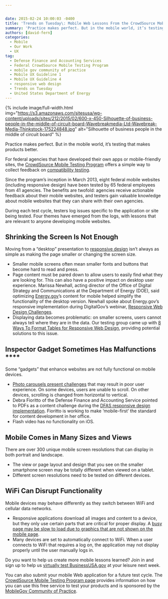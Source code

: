 ```yaml
---


date: 2015-02-24 10:00:03 -0400
title: 'Trends on Tuesday\: Mobile Web Lessons From the CrowdSource Mobile Testing Program'
summary: 'Practice makes perfect. But in the mobile world, it’s testing that makes products better. For federal agencies that have developed their own apps or mobile-friendly sites, the CrowdSource Mobile Testing Program offers a simple way to collect feedback on compatibility testing. Since the program’s inception in March 2013, eight federal mobile websites (including responsive design)'
authors: [david-fern]
categories:
  - Mobile
  - Our Work
  - UX
tag:
  - Defense Finance and Accounting Services
  - Federal CrowdSource Mobile Testing Program
  - mobile gov community of practice
  - Mobile UX Guideline 1
  - Mobile UX Guideline 4
  - responsive web design
  - Trends on Tuesday
  - United States Department of Energy
---
```



{% include image/full-width.html img="https://s3.amazonaws.com/sitesusa/wp-content/uploads/sites/212/2015/02/600-x-450-Silhouette-of-business-people-in-the-middle-of-circuit-board-Wavebreakmedia-Ltd-Wavebreak-Media-Thinkstock-175224848.jpg" alt="Silhouette of business people in the middle of circuit board" %} 

Practice makes perfect. But in the mobile world, it’s  testing that makes products better.

For federal agencies that have developed their own apps or mobile-friendly sites, the [CrowdSource Mobile Testing Program](https://www.WHATEVER/services/mobile-application-testing-program/) offers a simple way to collect feedback on [compatibility testing](https://www.WHATEVER/2013/11/21/mobile-product-compatibility-and-functional-testing-101/).

Since the program’s  inception in March 2013, eight federal mobile websites (including responsive design) have been tested by 65 federal employees from 41 agencies. The benefits are twofold: agencies receive actionable feedback about their mobile websites, and testers gain valuable knowledge about mobile websites that they can share with their own agencies.

During each test cycle, testers log issues specific to the application or site being tested. Four themes have emerged from the logs, with lessons that are relevant to anyone developing mobile websites.

## Shrinking the Screen Is Not Enough

Moving from a “desktop” presentation to [responsive design](https://www.WHATEVER/tag/responsive-web-design/) isn’t always as simple as making the page smaller or changing the screen size.

  * Smaller mobile screens often mean smaller fonts and buttons that become hard to read and press.
  * Page content must be pared down to allow users to easily find what they are looking for. This can also have a positive impact on desktop user experience. Marissa Newhall, acting director of the Office of Digital Strategy and Communications at the Department of Energy (DOE), said optimizing [Energy.gov](http://www.energy.gov)’s  content for mobile helped simplify the functionality of the desktop version. Newhall spoke about Energy.gov’s  responsive implementation during DigitalGov’s  webinar, [Responsive Web Design Challenges](https://www.WHATEVER/2014/10/21/responsive-web-design-challenges-webinar-recap/).
  * Displaying data becomes problematic: on smaller screens, users cannot always tell where they are in the data. Our testing group came up with [8 Ways To Format Tables for Responsive Web Design](https://www.WHATEVER/2014/10/28/trends-on-tuesday-8-ways-to-format-tables-for-responsive-web-design/), providing potential solutions to this issue.

## Inspector Gadget Sometimes Has Malfunctions **** 

Some “gadgets” that enhance websites are not fully functional on mobile devices.

  * [Photo carousels present challenges](https://www.WHATEVER/2014/08/13/photo-carousels-on-mobile-websites-use-with-caution/) that may result in poor user experience. On some devices, users are unable to scroll. On other devices, scrolling is changed from horizontal to vertical.
  * Debra Fioritto of the Defense Finance and Accounting Service pointed to PDFs as a content challenge during the [DFAS responsive design implementation](https://www.WHATEVER/2014/05/15/defense-finance-and-accounting-service-goes-responsive/). Fioritto is working to make ‘mobile-first’ the standard for content development in her office.
  * Flash video has no functionality on iOS.

## Mobile Comes in Many Sizes and Views

There are over 300 unique mobile screen resolutions that can display in both portrait and landscape.

  * The view or page layout and design that you see on the smaller smartphone screen may be totally different when viewed on a tablet.
  * Different screen resolutions need to be tested on different devices.

## WiFi Can Disrupt Functionality

Mobile devices may behave differently as they switch between WiFi and cellular data networks.

  * Responsive applications download all images and content to a device, but they only use certain parts that are critical for proper display. A [busy page may be slow to load due to graphics that are not shown on the mobile page](https://www.WHATEVER/2014/11/18/trends-on-tuesday-speed-matters-when-measuring-responsive-web-design-performance-load-times/).
  * Many devices are set to automatically connect to WiFi. When a user connects to WiFi that requires a log on, the application may not display properly until the user manually logs in.

Do you want to help us create more mobile lessons learned? Join in and sign up to help us [virtually test BusinessUSA.gov](https://midas.18f.us/tasks/45) at your leisure next week.

You can also submit your mobile Web application for a future test cycle. The [CrowdSource Mobile Testing Program page](https://www.WHATEVER/services/mobile-application-testing-program/) provides information on how you can use this free service to test your products and is sponsored by the [MobileGov Community of Practice](https://www.WHATEVER/communities/mobile/ "Mobile").